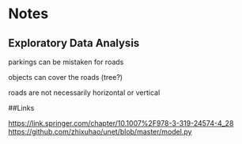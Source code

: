 # Notes

## Exploratory Data Analysis

parkings can be mistaken for roads

objects can cover the roads (tree?)

roads are not necessarily horizontal or vertical 


##Links 

https://link.springer.com/chapter/10.1007%2F978-3-319-24574-4_28
https://github.com/zhixuhao/unet/blob/master/model.py

